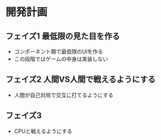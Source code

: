 # 開発計画

## フェイズ1 最低限の見た目を作る
* コンポーネント類で最低限のUIを作る
* この段階ではゲームの中身は実装しない

## フェイズ2 人間VS人間で戦えるようにする
* 人間が自己対局で交互に打てるようにする

## フェイズ3
* CPUと戦えるようにする
